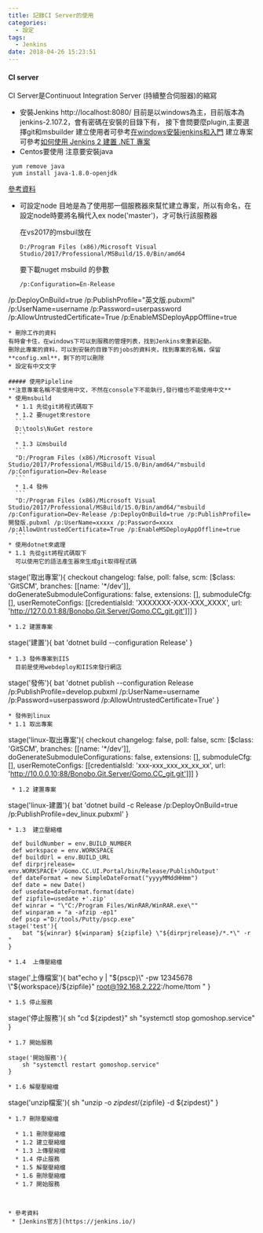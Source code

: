 ```yaml
---
title: 記錄CI Server的使用
categories:
  - 設定
tags:
  - Jenkins
date: 2018-04-26 15:23:51
---
```

#### CI server
CI Server是Continuout Integration Server (持續整合伺服器)的縮寫
* 安裝Jenkins http://localhost:8080/
  目前是以windows為主，目前版本為jenkins-2.107.2，會有密碼在安裝的目錄下有，
  接下會問要麼plugin,主要選擇git和msbuilder
  建立使用者可參考[在windows安裝jenkins和入門](https://dotblogs.com.tw/kinanson/2017/08/17/135639)
  建立專案可參考[如何使用 Jenkins 2 建置 .NET 專案](https://blog.yowko.com/2017/02/jenkins-2-build-dotnet-project.html)
* Centos要使用
  注意要安裝java
```
 yum remove java
 yum install java-1.8.0-openjdk
```  
  [參考資料](https://wiki.jenkins.io/display/JENKINS/Installing+Jenkins+on+Red+Hat+distributions#InstallingJenkinsonRedHatdistributions-ImportantNoteonCentOSJava)
* 可設定node
  目地是為了使用那一個服務器來幫忙建立專案，所以有命名，在設定node時要將名稱代入ex node('master')，才可執行該服務器
  
  在vs2017的msbuil放在
  ```
  D:/Program Files (x86)/Microsoft Visual Studio/2017/Professional/MSBuild/15.0/Bin/amd64
  ```
  要下載nuget
  msbuild 的參數
  ```
  /p:Configuration=En-Release 
 /p:DeployOnBuild=true
 /p:PublishProfile="英文版.pubxml"
 /p:UserName=username
 /p:Password=userpassword
 /p:AllowUntrustedCertificate=True
 /p:EnableMSDeployAppOffline=true
  ```
* 刪除工作的資料
  有時會卡住，在windows下可以到服務的管理列表，找到Jenkins來重新起動。
  刪除此專案的資料，可以到安裝的目錄下的jobs的資料夾，找到專案的名稱，保留**config.xml**，剩下的可以刪除
* 設定有中文文字
    
##### 使用Pipleline
  **注意專案名稱不能使用中文，不然在console下不能執行,發行檔也不能使用中文** 
* 使用msbuild
    * 1.1 先從git將程式碼取下
    * 1.2 要nuget來restore
	```
	D:\tools\NuGet restore
	```
    * 1.3 以msbuild	
	```
	"D:/Program Files (x86)/Microsoft Visual Studio/2017/Professional/MSBuild/15.0/Bin/amd64/"msbuild /p:Configuration=Dev-Release
	```
	* 1.4 發佈
	```
	"D:/Program Files (x86)/Microsoft Visual Studio/2017/Professional/MSBuild/15.0/Bin/amd64/"msbuild /p:Configuration=Dev-Release /p:DeployOnBuild=true /p:PublishProfile=開發版.pubxml /p:UserName=xxxxx /p:Password=xxxx /p:AllowUntrustedCertificate=True /p:EnableMSDeployAppOffline=true 
	```
* 使用dotnet來處理
  * 1.1 先從git將程式碼取下
    可以使用它的語法產生器來生成git取得程式碼
  ```
  stage('取出專案'){
      checkout changelog: false, poll: false, scm: [$class: 'GitSCM', branches: [[name: '*/dev']], doGenerateSubmoduleConfigurations: false, extensions: [], submoduleCfg: [], userRemoteConfigs: [[credentialsId: 'XXXXXXX-XXX-XXX_XXXX', url: 'http://127.0.0.1:88/Bonobo.Git.Server/Gomo.CC_git.git']]]
  }
  ``` 
  * 1.2 建置專案
  ```
  stage('建置'){
        bat 'dotnet build --configuration Release'
    }
  ```
  * 1.3 發佈專案到IIS
    目前是使用webdeploy和IIS來發行網店
  ```
  stage('發佈'){
      bat 'dotnet publish --configuration Release /p:PublishProfile=develop.pubxml /p:UserName=username /p:Password=userpassword /p:AllowUntrustedCertificate=True'
    }
  ```
* 發佈到linux
  * 1.1 取出專案
```
 stage('linux-取出專案'){
        checkout changelog: false, poll: false, scm: [$class: 'GitSCM', branches: [[name: '*/dev']], doGenerateSubmoduleConfigurations: false, extensions: [], submoduleCfg: [], userRemoteConfigs: [[credentialsId: 'xxx-xxx_xxx_xx_xx_xx', url: 'http://10.0.0.10:88/Bonobo.Git.Server/Gomo.CC_git.git']]]
    }
```
 * 1.2 建置專案
 ```
  stage('linux-建置'){
         bat 'dotnet build -c Release /p:DeployOnBuild=true /p:PublishProfile=dev_linux.pubxml'
    }
 ```
 * 1.3  建立壓縮檔
 ```
     def buildNumber = env.BUILD_NUMBER
     def workspace = env.WORKSPACE
     def buildUrl = env.BUILD_URL
     def dirprjrelease= env.WORKSPACE+'/Gomo.CC.UI.Portal/bin/Release/PublishOutput'
     def dateFormat = new SimpleDateFormat("yyyyMMddHHmm")
     def date = new Date()
     def usedate=dateFormat.format(date)
     def zipfile=usedate +'.zip'
     def winrar = "\"C:/Program Files/WinRAR/WinRAR.exe\""
     def winparam = "a -afzip -ep1"
	 def pscp ="D:/tools/Putty/pscp.exe"
	stage('test'){
        bat "${winrar} ${winparam} ${zipfile} \"${dirprjrelease}/*.*\" -r "
    } 
 ```
 * 1.4  上傳壓縮檔
 ```
  stage('上傳檔案'){
       bat"echo y | \"${pscp}\" -pw 12345678 \"${workspace}/${zipfile}\" root@192.168.2.222:/home/ttom "
    }
 ```
* 1.5 停止服務
```
   stage('停止服務'){
        sh "cd ${zipdest}"
        sh "systemctl stop gomoshop.service"
    }
```
* 1.7 開始服務
```
    stage('開始服務'){
        sh "systemctl restart gomoshop.service"
    }
```	
* 1.6 解壓壓縮檔
```
 stage('unzip檔案'){
        sh "unzip -o ${zipdest}/${zipfile} -d ${zipdest}"
    }
``` 
* 1.7 刪除壓縮檔
```

```
  * 1.1 刪除壓縮檔
  * 1.2 建立壓縮檔 
  * 1.3 上傳壓縮檔
  * 1.4 停止服務
  * 1.5 解壓壓縮檔
  * 1.6 刪除壓縮檔
  * 1.7 開始服務
  
  
  
* 參考資料
 * [Jenkins官方](https://jenkins.io/)